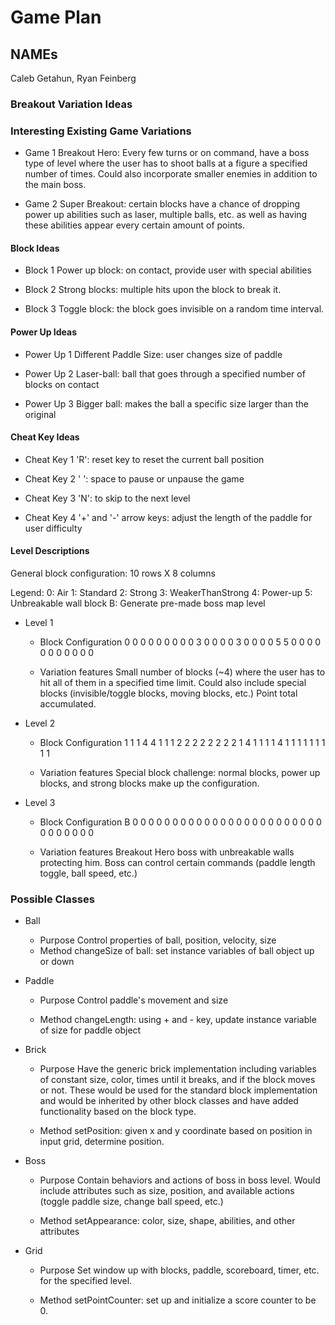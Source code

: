 # Game Plan
## NAMEs
Caleb Getahun, Ryan Feinberg


### Breakout Variation Ideas

### Interesting Existing Game Variations

 * Game 1
Breakout Hero: Every few turns or on command, have a boss type of level where the user has to shoot 
balls at a figure a specified number of times. 
Could also incorporate smaller enemies in addition to the main boss.

 * Game 2
Super Breakout: certain blocks have a chance of dropping power up abilities such as laser, multiple 
balls, etc. as well as having these abilities appear every certain amount of points.


#### Block Ideas

 * Block 1
 Power up block: on contact, provide user with special abilities

 * Block 2
 Strong blocks: multiple hits upon the block to break it.
 
 * Block 3
 Toggle block: the block goes invisible on a random time interval. 


#### Power Up Ideas

 * Power Up 1
 Different Paddle Size: user changes size of paddle
 
 * Power Up 2
 Laser-ball: ball that goes through a specified number of blocks on contact

 * Power Up 3
 Bigger ball: makes the ball a specific size larger than the original


#### Cheat Key Ideas

 * Cheat Key 1
 'R': reset key to reset the current ball position

 * Cheat Key 2
 ' ': space to pause or unpause the game

 * Cheat Key 3
 'N': to skip to the next level

 * Cheat Key 4
 '+' and '-' arrow keys: adjust the length of the paddle for user difficulty


#### Level Descriptions
General block configuration: 10 rows X 8 columns

Legend:
0: Air
1: Standard
2: Strong
3: WeakerThanStrong
4: Power-up
5: Unbreakable wall block
B: Generate pre-made boss map level


 * Level 1
   * Block Configuration
   0 0 0 0 0 0 0 0
   0 3 0 0 0 0 3 0
   0 0 0 5 5 0 0 0
   0 0 0 0 0 0 0 0
   
   
   * Variation features
   Small number of blocks (~4) where the user has to hit all of them in a specified time limit. 
   Could also include special blocks (invisible/toggle blocks, moving blocks, etc.)
   Point total accumulated.

 * Level 2
   * Block Configuration
   1 1 1 4 4 1 1 1
   2 2 2 2 2 2 2 2
   1 4 1 1 1 1 4 1
   1 1 1 1 1 1 1 1
   

   * Variation features
   Special block challenge: normal blocks, power up blocks, and strong blocks make up the configuration.
   
 * Level 3
   * Block Configuration
   B 0 0 0 0 0 0 0
   0 0 0 0 0 0 0 0
   0 0 0 0 0 0 0 0
   0 0 0 0 0 0 0 0
   
   * Variation features
   Breakout Hero boss with unbreakable walls protecting him.
   Boss can control certain commands (paddle length toggle, ball speed, etc.)
   

### Possible Classes

 * Ball
   * Purpose
   Control properties of ball, position, velocity, size
   * Method
   changeSize of ball: set instance variables of ball object up or down
   
 * Paddle
   * Purpose
   Control paddle's movement and size 

   * Method
   changeLength: using + and - key, update instance variable of size for paddle object

 * Brick
   * Purpose
   Have the generic brick implementation including variables of constant size, color, times until it 
   breaks, and if the block moves or not. These would be used for the standard block implementation 
   and would be inherited by other block classes and have added functionality based on the block type.

   * Method
   setPosition: given x and y coordinate based on position in input grid, determine position.

 * Boss
   * Purpose
   Contain behaviors and actions of boss in boss level. Would include attributes such as size, position, 
   and available actions (toggle paddle size, change ball speed, etc.)

   * Method
   setAppearance: color, size, shape, abilities, and other attributes

 * Grid
   * Purpose
   Set window up with blocks, paddle, scoreboard, timer, etc. for the specified level.

   * Method
   setPointCounter: set up and initialize a score counter to be 0.